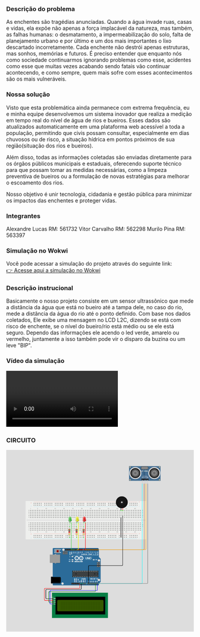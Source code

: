 ### Descrição do problema

As enchentes são tragédias anunciadas. Quando a água invade ruas, casas e vidas, ela expõe não apenas a força implacável da natureza, mas também, as falhas humanas: o desmatamento, a impermeabilização do solo, falta de planejamento urbano e por último e um dos mais importantes o lixo descartado incorretamente. Cada enchente não destrói apenas estruturas, mas sonhos, memórias e futuros. É preciso entender que enquanto nós como sociedade continuarmos ignorando problemas como esse, acidentes como esse que muitas vezes acabando sendo fatais vão continuar acontecendo, e como sempre, quem mais sofre com esses acontecimentos são os mais vulneráveis.

### Nossa solução

Visto que esta problemática ainda permanece com extrema frequência, eu e minha equipe desenvolvemos um sistema inovador que realiza a medição em tempo real do nível de água de rios e bueiros. Esses dados são atualizados automaticamente em uma plataforma web acessível a toda a população, permitindo que civis possam consultar, especialmente em dias chuvosos ou de risco, a situação hídrica em pontos próximos de sua região(situação dos rios e bueiros).

Além disso, todas as informações coletadas são enviadas diretamente para os órgãos públicos municipais e estaduais, oferecendo suporte técnico para que possam tomar as medidas necessárias, como a limpeza preventiva de bueiros ou a formulação de novas estratégias para melhorar o escoamento dos rios.

Nosso objetivo é unir tecnologia, cidadania e gestão pública para minimizar os impactos das enchentes e proteger vidas.

### Integrantes
Alexandre Lucas  RM: 561732
Vitor Carvalho   RM: 562298
Murilo Pina      RM: 563397

### Simulação no Wokwi

Você pode acessar a simulação do projeto através do seguinte link:  
[👉 Acesse aqui a simulação no Wokwi](https://wokwi.com/projects/432203265631815681)

### Descrição instrucional

Basicamente o nosso projeto consiste em um sensor ultrassônico que mede a distância da água que está no bueiro até a tampa dele, no caso do rio, mede a distância da água do rio até o ponto  definido. Com base nos dados coletados, Ele exibe uma mensagem no LCD L2C, dizendo se está com risco de enchente, se o nível do bueiro/rio está médio ou se ele está seguro. Dependo das informações ele acendo o led verde, amarelo ou vermelho, juntamente a isso também pode vir o disparo da buzina ou um leve "BIP".

### Vídeo da simulação

<video controls src="videoGSedge.mp4" title="Title"></video>

### CIRCUITO

![alt text](./circuito.png)




